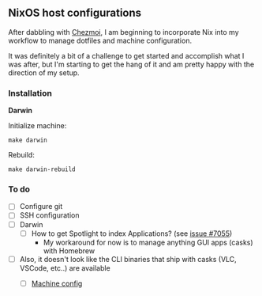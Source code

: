 ## NixOS host configurations

After dabbling with [Chezmoi](https://chezmoi.io), I am beginning to incorporate Nix into my workflow to manage dotfiles and machine configuration.

It was definitely a bit of a challenge to get started and accomplish what I was after, but I'm starting to get the hang of it and am pretty happy with the direction of my setup.

### Installation

**Darwin**

Initialize machine:
```
make darwin
```

Rebuild:
```
make darwin-rebuild
```

### To do

- [ ] Configure git
- [ ] SSH configuration
- [ ] Darwin
  - [ ] How to get Spotlight to index Applications? (see [issue #7055](https://github.com/NixOS/nix/issues/7055))
    - My workaround for now is to manage anything GUI apps (casks) with Homebrew
- [ ] Also, it doesn't look like the CLI binaries that ship with casks (VLC, VSCode, etc..) are available
  - [ ] [Machine config](https://github.com/mathiasbynens/dotfiles/blob/master/.macos)

